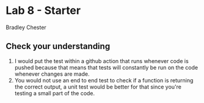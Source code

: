 # Lab 8 - Starter

Bradley Chester

## Check your understanding

1. I would put the test within a github action that runs whenever code is pushed because that means that tests will constantly be run on the code whenever changes are made.
2. You would not use an end to end test to check if a function is returning the correct output, a unit test would be better for that since you're testing a small part of the code.
